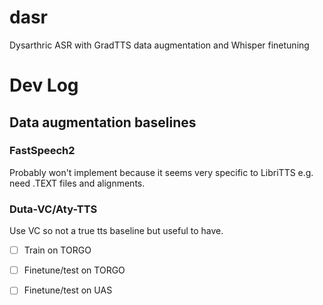 # dasr
Dysarthric ASR with GradTTS data augmentation and Whisper finetuning

# Dev Log

## Data augmentation baselines

### FastSpeech2

Probably won't implement because it seems very specific to LibriTTS e.g. need .TEXT files and alignments.

### Duta-VC/Aty-TTS

Use VC so not a true tts baseline but useful to have.

- [ ] Train on TORGO
- [ ] Finetune/test on TORGO
- [ ] Finetune/test on UAS

